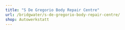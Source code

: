 ```yaml
---
title: "S De Gregorio Body Repair Centre"
url: /bridgwater/s-de-gregorio-body-repair-centre/
shop: Autowerkstatt
---
```

